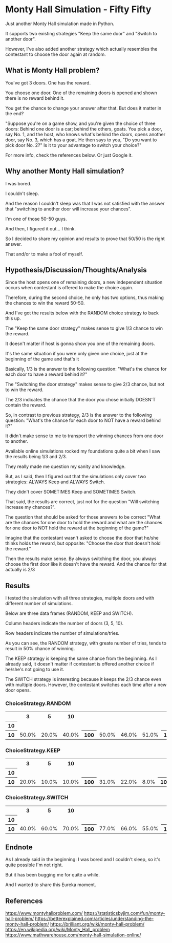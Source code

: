 # Monty Hall Simulation - Fifty Fifty

Just another Monty Hall simulation made in Python.

It supports two existing strategies "Keep the same door" and "Switch to another door".

However, I've also added another strategy which actually resembles the contestant to choose the door again at random.

## What is Monty Hall problem?

You've got 3 doors. One has the reward.

You choose one door. One of the remaining doors is opened and shown there is no reward behind it.

You get the chance to change your answer after that. But does it matter in the end?

"Suppose you're on a game show, and you're given the choice of three doors: Behind one door is a car; behind the others, goats. You pick a door, say No. 1, and the host, who knows what's behind the doors, opens another door, say No. 3, which has a goat. He then says to you, "Do you want to pick door No. 2?" Is it to your advantage to switch your choice?"


For more info, check the references below. Or just Google it.


## Why another Monty Hall simulation?

I was bored.

I couldn't sleep.

And the reason I couldn't sleep was that I was not satisfied with the answer that "switching to another door will increase your chances".

I'm one of those 50-50 guys.

And then, I figured it out... I think.

So I decided to share my opinion and results to prove that 50/50 is the right answer.

That and/or to make a fool of myself.


## Hypothesis/Discussion/Thoughts/Analysis

Since the host opens one of remaining doors, a new independent situation occurs when contestant is offered to make the choice again.

Therefore, during the second choice, he only has two options, thus making the chances to win the reward 50-50.

And I've got the results below with the RANDOM choice strategy to back this up.


The "Keep the same door strategy" makes sense to give 1/3 chance to win the reward.

It doesn't matter if host is gonna show you one of the remaining doors.

It's the same situation if you were only given one choice, just at the beginning of the game and that's it

Basically, 1/3 is the answer to the following question: "What's the chance for each door to have a reward behind it?"


The "Switching the door strategy" makes sense to give 2/3 chance, but not to win the reward.

The 2/3 indicates the chance that the door you chose initially DOESN'T contain the reward.

So, in contrast to previous strategy, 2/3 is the answer to the following question: "What's the chance for each door to NOT have a reward behind it?"

It didn't make sense to me to transport the winning chances from one door to another.


Available online simulations rocked my foundations quite a bit when I saw the results being 1/3 and 2/3.

They really made me question my sanity and knowledge.

But, as I said, then I figured out that the simulations only cover two strategies: ALWAYS Keep and ALWAYS Switch.

They didn't cover SOMETIMES Keep and SOMETIMES Switch.

That said, the results are correct, just not for the question "Will switching increase my chances?".

The question that should be asked for those answers to be correct "What are the chances for one door to hold the reward and what are the chances for one door to NOT hold the reward at the beginning of the game?"

Imagine that the contestant wasn't asked to choose the door that he/she thinks holds the reward, but opposite: "Choose the door that doesn't hold the reward."

Then the results make sense. By always switching the door, you always choose the first door like it doesn't have the reward. And the chance for that actually is 2/3


## Results

I tested the simulation with all three strategies, multiple doors and with different number of simulations.

Below are three data frames (RANDOM, KEEP and SWITCH).

Column headers indicate the number of doors (3, 5, 10).

Row headers indicate the number of simulations/tries.


As you can see, the RANDOM strategy, with greate number of tries, tends to result in 50% chance of winning.

The KEEP strategy is keeping the same chance from the beginning. As I already said, it doesn't matter if contestant is offered another choice if he/she's not going to use it.

The SWITCH strategy is interesting because it keeps the 2/3 chance even with multiple doors. However, the contestant switches each time after a new door opens.


### ChoiceStrategy.RANDOM
<table>
  <tr>
    <td></td>
    <th>3</th>
    <th>5</th>
    <th>10</th>
  </tr>
  <tr>
    <th>10</th>
  </tr>
  <tr>
    <th>10     </th><td> 50.0%</td><td>   20.0%</td><td>   40.0%</td>
    <th>100    </th><td> 50.0%</td><td>   46.0%</td><td>   51.0%</td>
    <th>1000   </th><td> 50.3%</td><td>   50.5%</td><td>   53.8%</td>
    <th>10000  </th><td>50.96%</td><td>  49.91%</td><td>   49.7%</td>
    <th>100000 </th><td>49.83%</td><td>  50.18%</td><td>  49.86%</td>
  </tr>
</table>


### ChoiceStrategy.KEEP
<table>
  <tr>
    <td></td>
    <th>3</th>
    <th>5</th>
    <th>10</th>
  </tr>
  <tr>
    <th>10</th>
  </tr>
  <tr>
    <th>10     </th><td>  20.0%</td><td>   10.0%</td><td>  10.0%</td>
    <th>100    </th><td>  31.0%</td><td>   22.0%</td><td>   8.0%</td>
    <th>1000   </th><td>  34.4%</td><td>   21.0%</td><td>   9.9%</td>
    <th>10000  </th><td>  33.06%</td><td>  20.36%</td><td>  9.78%</td>
    <th>100000 </th><td>  33.17%</td><td>  20.06%</td><td>  9.98%</td>
  </tr>
</table>

### ChoiceStrategy.SWITCH
<table>
  <tr>
    <td></td>
    <th>3</th>
    <th>5</th>
    <th>10</th>
  </tr>
  <tr>
    <th>10</th>
  </tr>
  <tr>
    <th>10      </th><td> 40.0%  </td><td> 60.0%</td><td>   70.0%</td>
    <th>100     </th><td> 77.0%  </td><td> 66.0%</td><td>   55.0%</td>
    <th>1000    </th><td> 67.7%  </td><td> 62.5%</td><td>   63.7%</td>
    <th>10000   </th><td> 66.7%  </td><td>62.93%</td><td>  63.01%</td>
    <th>100000  </th><td>66.43%  </td><td>63.36%</td><td>  63.08%</td>
  </tr>
</table>

## Endnote

As I already said in the beginning: I was bored and I couldn't sleep, so it's quite possible I'm not right.

But it has been bugging me for quite a while.

And I wanted to share this Eureka moment.

## References

https://www.montyhallproblem.com/
https://statisticsbyjim.com/fun/monty-hall-problem/
https://betterexplained.com/articles/understanding-the-monty-hall-problem/
https://brilliant.org/wiki/monty-hall-problem/
https://en.wikipedia.org/wiki/Monty_Hall_problem
https://www.mathwarehouse.com/monty-hall-simulation-online/
